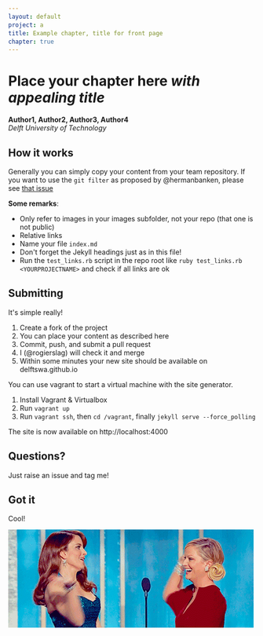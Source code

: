 ```yaml
---
layout: default
project: a
title: Example chapter, title for front page
chapter: true
---
```


# Place your chapter here _with appealing title_

**Author1, Author2, Author3, Author4**<br/>
*Delft University of Technology*

## How it works

Generally you can simply copy your content from your team repository.
If you want to use the `git filter` as proposed by @hermanbanken, please see [that issue](https://github.com/delftswa2014/course-info-2015/issues/124)


__Some remarks__:

- Only refer to images in your images subfolder, not your repo (that one is not public)
- Relative links
- Name your file `index.md`
- Don't forget the Jekyll headings just as in this file!
- Run the `test_links.rb` script in the repo root like `ruby test_links.rb <YOURPROJECTNAME>` and check if all links are ok

## Submitting

It's simple really!

1. Create a fork of the project
1. You can place your content as described here
1. Commit, push, and submit a pull request
1. I (@rogierslag) will check it and merge
1. Within some minutes your new site should be available on delftswa.github.io

You can use vagrant to start a virtual machine with the site generator.

1. Install Vagrant & Virtualbox
1. Run `vagrant up`
1. Run `vagrant ssh`, then `cd /vagrant`, finally `jekyll serve --force_polling`

The site is now available on http://localhost:4000

## Questions?

Just raise an issue and tag me!

## Got it

Cool!

![high five](images/got-it.gif)
